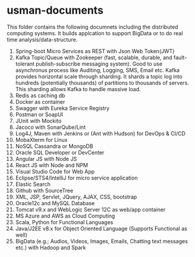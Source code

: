 # usman-documents
This folder contains the following documnets including the distributed computing systems.
It builds applcation to support BigData or to do real time analysis/data-structure.
1. Spring-boot Micro Services as REST with Json Web Token(JWT)
2. Kafka Topic/Queue with Zookeeper (fast, scalable, durable, and fault-tolerant publish-subscribe messaging system). Good to use asynchronus process like Auditing, Logging, SMS, Email etc.
Kafka provides horizontal scale through sharding. It shards a topic log into hundreds (potentially thousands) of partitions to thousands of servers. This sharding allows Kafka to handle massive load.
3. Redis as caching db
4. Docker as container
5. Swagger with Eureka Service Registry
6. Postman or SoapUI
7. JUnit with Mockito
8. Jacoco with SonarQube/Lint
9. Log4J, Maven with Jenkins or (Ant with Hudson) for DevOps & CI/CD
10. MobaXterm for Linux
11. NoSQL Cassandra or MongoDB
12. Oracle SQL Developer or DevCenter
13. Angular JS with Node JS
14. React JS with Node and NPM
15. Visual Studio Code for Web App
16. Eclipse/STS4/IntelliJ for micro service application
17. Elastic Search
18. Github with SourceTree
19. XML, JSP, Servlet, JQuery, AJAX, CSS, bootstrap 
20. Oracle12c and MySQL Database
21. Tomcat v9.x and WebLogic Server 12C as web/app container
22. MS Azure and AWS as Cloud Computing
23. Scala, Python for Functional Languages
24. Java/J2EE v8.x for Object Oriented Language (Supports Functional as well)
25. BigData (e.g.; Audios, Videos, Images, Emails, Chatting text messages etc.) with Hadoop and Spark

